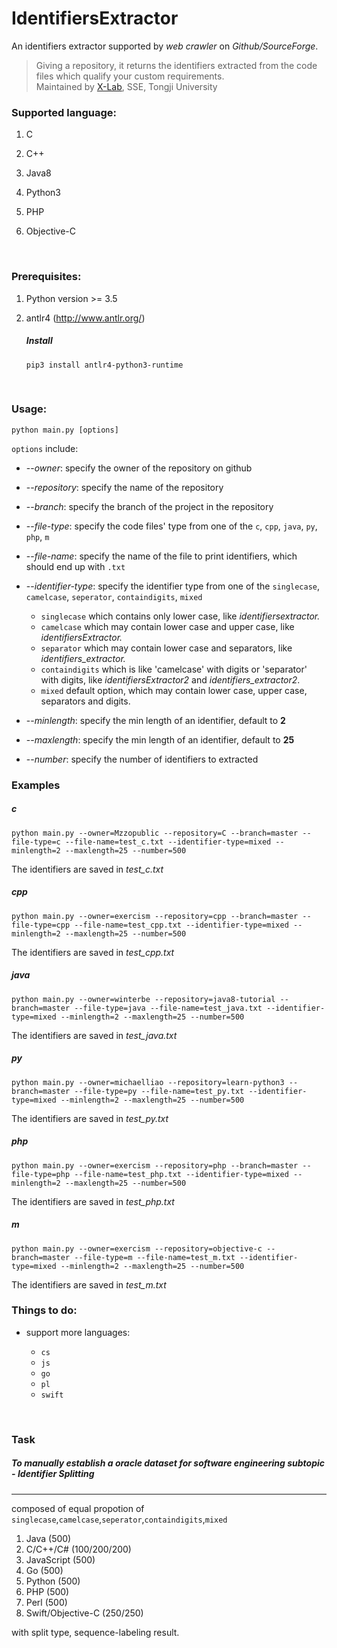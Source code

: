 # IdentifiersExtractor

An identifiers extractor supported by *web crawler* on *Github/SourceForge*.
> Giving a repository, it returns the identifiers extracted from the code files which qualify your custom requirements.
> <br > Maintained by [X-Lab](http://www.x-lab.ac/), SSE, Tongji University

### Supported language:
1. C

2. C++

3. Java8

4. Python3

5. PHP

6. Objective-C

   ​

### Prerequisites:
1. Python version >= 3.5

2. antlr4 (http://www.antlr.org/)

   ##### Install

   `pip3 install antlr4-python3-runtime`

   ​

### Usage:
```python main.py [options]```

```options``` include:

* --*owner*: specify the owner of the repository on github
* --*repository*: specify the name of the repository
* --*branch*: specify the branch of the project in the repository
* --*file-type*: specify the code files' type from one of the `c`, `cpp`, `java`, `py`, `php`, `m`
* --*file-name*: specify the name of the file to print identifiers, which should end up with `.txt`


* --*identifier-type*: specify the identifier type from one of the `singlecase`, `camelcase`, `seperator`, `containdigits`, `mixed`
  * `singlecase` which contains only lower case, like *identifiersextractor.*
  * `camelcase`  which may contain lower case and upper case, like *identifiersExtractor.*
  * `separator` which may contain lower case and separators, like *identifiers_extractor.*
  * `containdigits` which is like 'camelcase' with digits or 'separator' with digits, like *identifiersExtractor2* and *identifiers_extractor2*.
  * `mixed` default option, which may contain lower case, upper case, separators and digits.
* --*minlength*: specify the min length of an identifier, default to **2**
* --*maxlength*: specify the min length of an identifier, default to **25**
* --*number*: specify the number of identifiers to extracted



### Examples

##### c

```
python main.py --owner=Mzzopublic --repository=C --branch=master --file-type=c --file-name=test_c.txt --identifier-type=mixed --minlength=2 --maxlength=25 --number=500
```

The identifiers are saved in *test_c.txt*

##### cpp

```
python main.py --owner=exercism --repository=cpp --branch=master --file-type=cpp --file-name=test_cpp.txt --identifier-type=mixed --minlength=2 --maxlength=25 --number=500
```

The identifiers are saved in *test_cpp.txt*

##### java

```
python main.py --owner=winterbe --repository=java8-tutorial --branch=master --file-type=java --file-name=test_java.txt --identifier-type=mixed --minlength=2 --maxlength=25 --number=500
```

The identifiers are saved  in *test_java.txt*

##### py

```
python main.py --owner=michaelliao --repository=learn-python3 --branch=master --file-type=py --file-name=test_py.txt --identifier-type=mixed --minlength=2 --maxlength=25 --number=500
```

The identifiers are saved  in *test_py.txt*

##### php

```
python main.py --owner=exercism --repository=php --branch=master --file-type=php --file-name=test_php.txt --identifier-type=mixed --minlength=2 --maxlength=25 --number=500
```

The identifiers are saved  in *test_php.txt*

##### m

```
python main.py --owner=exercism --repository=objective-c --branch=master --file-type=m --file-name=test_m.txt --identifier-type=mixed --minlength=2 --maxlength=25 --number=500
```

The identifiers are saved  in *test_m.txt*



### Things to do:

* support more languages:

  * `cs`
  * `js`
  * `go`
  * `pl`
  * `swift`

  ​

### Task

##### To manually establish a oracle dataset for software engineering subtopic - *Identifier Splitting*
---
composed of equal propotion of ```singlecase```,```camelcase```,```seperator```,```containdigits```,```mixed```
1. Java (500)
2. C/C++/C# (100/200/200)
3. JavaScript (500)
4. Go (500)
5. Python (500)
6. PHP (500)
7. Perl (500)
8. Swift/Objective-C (250/250)

with split type, sequence-labeling result.
